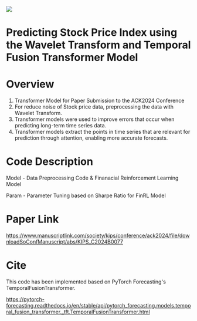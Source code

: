 <img src="https://img.shields.io/badge/python-%233776AB.svg?&style=for-the-badge&logo=python&logoColor=white" />

# Predicting Stock Price Index using the Wavelet Transform and Temporal Fusion Transformer Model

# Overview
1. Transformer Model for Paper Submission to the ACK2024 Conference
2. For reduce noise of Stock price data, preprocessing the data with Wavelet Transform.
3. Transformer models were used to improve errors that occur when predicting long-term time series data.
4. Transformer models extract the points in time series that are relevant for prediction through attention, enabling more accurate forecasts.

# Code Description

Model - Data Preprocessing Code & Finanacial Reinforcement Learning Model

Param - Parameter Tuning based on Sharpe Ratio for FinRL Model

# Paper Link
https://www.manuscriptlink.com/society/kips/conference/ack2024/file/downloadSoConfManuscript/abs/KIPS_C2024B0077

# Cite
This code has been implemented based on PyTorch Forecasting's TemporalFusionTransformer.

https://pytorch-forecasting.readthedocs.io/en/stable/api/pytorch_forecasting.models.temporal_fusion_transformer._tft.TemporalFusionTransformer.html
